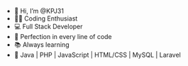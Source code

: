 - 👋 Hi, I’m @KPJ31
- 👨‍💻 Coding Enthusiast
- 💻 Full Stack Developer
- 🎯 Perfection in every line of code
- 📚 Always learning
- 🔧 Java | PHP | JavaScript | HTML/CSS | MySQL | Laravel

